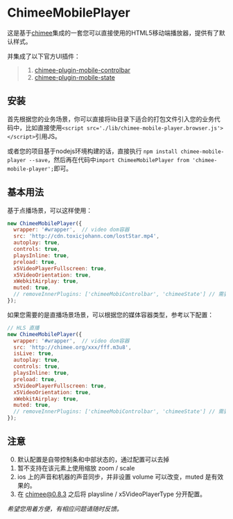 # ChimeeMobilePlayer

这是基于[chimee](https://github.com/Chimeejs/chimee)集成的一套您可以直接使用的HTML5移动端播放器，提供有了默认样式。

并集成了以下官方UI插件：
> 1. [chimee-plugin-mobile-controlbar](https://github.com/Chimeejs/chimee-plugin-mobile-controlbar)
> 2. [chimee-plugin-mobile-state](https://github.com/Chimeejs/chimee-plugin-mobile-state)

## 安装

首先根据您的业务场景，你可以直接将lib目录下适合的打包文件引入您的业务代码中，比如直接使用`<script src='./lib/chimee-mobile-player.browser.js'></script>`引用JS。

或者您的项目基于nodejs环境构建的话，直接执行 `npm install chimee-mobile-player --save`，然后再在代码中`import ChimeeMobilePlayer from 'chimee-mobile-player';`即可。

## 基本用法

基于点播场景，可以这样使用：

```javascript
new ChimeeMobilePlayer({
  wrapper: '#wrapper',  // video dom容器
  src: 'http://cdn.toxicjohann.com/lostStar.mp4',
  autoplay: true,
  controls: true,
  playsInline: true,
  preload: true,
  x5VideoPlayerFullscreen: true,
  x5VideoOrientation: true,
  xWebkitAirplay: true,
  muted: true,
  // removeInnerPlugins: ['chimeeMobiControlbar', 'chimeeState'] // 需要移除的插件
});
```

如果您需要的是直播场景场景，可以根据您的媒体容器类型，参考以下配置：

```javascript
// HLS 直播
new ChimeeMobilePlayer({
  wrapper: '#wrapper',  // video dom容器
  src: 'http://chimee.org/xxx/fff.m3u8',
  isLive: true,
  autoplay: true,
  controls: true,
  playsInline: true,
  preload: true,
  x5VideoPlayerFullscreen: true,
  x5VideoOrientation: true,
  xWebkitAirplay: true,
  muted: true,
  // removeInnerPlugins: ['chimeeMobiControlbar', 'chimeeState'] // 需要移除的插件
});

```

## 注意

0. 默认配置是自带控制条和中部状态的，通过配置可以去掉
1. 暂不支持在该元素上使用缩放 zoom / scale
2. ios 上的声音和机器的声音同步，并非设置 volume 可以改变，muted 是有效果的。
3. 在 chimee@0.8.3 之后将 playsline / x5VideoPlayerType 分开配置。

*希望您用着方便，有相应问题请随时反馈。*
